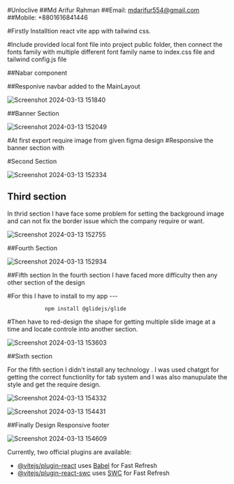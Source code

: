 #Unloclive
##Md Arifur Rahman
##Email: mdarifur554@gmail.com
##Mobile: +8801616841446

#Firstly Installtion react vite app with tailwind css.

#Include provided local font file into project public folder, then connect the fonts family with multiple different font family name to index.css file and tailwind config.js file

##Nabar component

##Responive navbar added to the MainLayout

         
![Screenshot 2024-03-13 151840](https://github.com/sojibpannashovon2/unlocklive-assignment/assets/108423803/d53ccc57-8f1f-41c9-8936-64b15e79a8cb)

##Banner Section


![Screenshot 2024-03-13 152049](https://github.com/sojibpannashovon2/unlocklive-assignment/assets/108423803/052f672e-416d-4c95-b24b-7fe07746a9ee)

#At first export require image from given figma design
#Responsive the banner section with 
 
#Second Section


![Screenshot 2024-03-13 152334](https://github.com/sojibpannashovon2/unlocklive-assignment/assets/108423803/0e3a57dc-a578-4c65-95cc-18a37f5d0492)

## Third section 
In thrid section I have face some problem for setting the background image and  can not fix the border issue which the company require or want.

![Screenshot 2024-03-13 152755](https://github.com/sojibpannashovon2/unlocklive-assignment/assets/108423803/81776449-0c1d-4f4e-85ac-34f66ba076e6)

##Fourth Section

![Screenshot 2024-03-13 152934](https://github.com/sojibpannashovon2/unlocklive-assignment/assets/108423803/965bc88f-db4a-4140-b0b8-8283edd6aa2d)

##Fifth section
In the fourth section I have faced more difficulty then any other section of the design 

#For this I have to install to my app ---

                npm install @glidejs/glide

#Then have to red-design the shape for getting multiple slide image at a time and locate controle into another section.



![Screenshot 2024-03-13 153603](https://github.com/sojibpannashovon2/unlocklive-assignment/assets/108423803/9a038250-b394-409a-ba83-1da85f9185af)

##Sixth section 

For the fifth section I didn't install any technology . I was used chatgpt for getting the correct functionlity for tab system and I was also manupulate the style and get the require design.


![Screenshot 2024-03-13 154332](https://github.com/sojibpannashovon2/unlocklive-assignment/assets/108423803/baf035ca-eaee-4241-8f7f-c7e83c4d2ace)



![Screenshot 2024-03-13 154431](https://github.com/sojibpannashovon2/unlocklive-assignment/assets/108423803/f7de61d3-a5d3-434a-aa6b-f71968310757)



##Finally Design Responsive footer

![Screenshot 2024-03-13 154609](https://github.com/sojibpannashovon2/unlocklive-assignment/assets/108423803/8977bb97-cf04-48e8-bff6-9c5e9b3aee8e)


Currently, two official plugins are available:

- [@vitejs/plugin-react](https://github.com/vitejs/vite-plugin-react/blob/main/packages/plugin-react/README.md) uses [Babel](https://babeljs.io/) for Fast Refresh
- [@vitejs/plugin-react-swc](https://github.com/vitejs/vite-plugin-react-swc) uses [SWC](https://swc.rs/) for Fast Refresh
